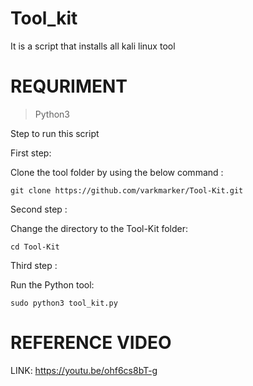 # Tool_kit
It is a script that installs all kali linux tool 

#  REQURIMENT

> Python3

Step to run this script

 First step:

  Clone the tool folder by using the below command :

    git clone https://github.com/varkmarker/Tool-Kit.git

 Second step :

  Change the directory to the Tool-Kit folder:

    cd Tool-Kit

 Third step :

  Run the Python tool:

    sudo python3 tool_kit.py
# REFERENCE VIDEO

LINK: https://youtu.be/ohf6cs8bT-g
